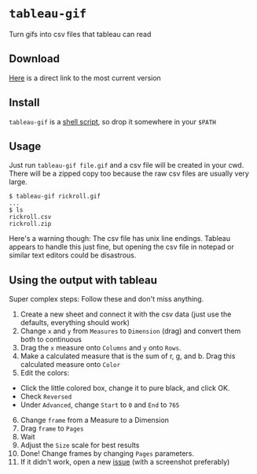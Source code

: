 # `tableau-gif`

Turn gifs into csv files that tableau can read

## Download

[Here][dl] is a direct link to the most current version

## Install

`tableau-gif` is a [shell script][bin], so drop it somewhere in your `$PATH`

## Usage

Just run `tableau-gif file.gif` and a csv file will be created in your cwd.
There will be a zipped copy too because the raw csv files are usually very large.

    $ tableau-gif rickroll.gif
    ...
    $ ls
    rickroll.csv
    rickroll.zip

Here's a warning though: The csv file has unix line endings.  Tableau appears to
handle this just fine, but opening the csv file in notepad or similar text editors
could be disastrous.

## Using the output with tableau

Super complex steps: Follow these and don't miss anything.
1. Create a new sheet and connect it with the csv data (just use the defaults, everything should work)
2. Change `x` and `y` from `Measures` to `Dimension` (drag) and convert them both to continuous
3. Drag the `x` measure onto `Columns` and `y` onto `Rows`.
4. Make a calculated measure that is the sum of r, g, and b.  Drag this calculated measure onto `Color`
5. Edit the colors:
 * Click the little colored box, change it to pure black, and click OK.
 * Check `Reversed`
 * Under `Advanced`, change `Start` to `0` and `End` to `765`
6. Change `frame` from a Measure to a Dimension
7. Drag `frame` to `Pages`
8. Wait
9. Adjust the `Size` scale for best results
9. Done!  Change frames by changing `Pages` parameters.
10. If it didn't work, open a new [issue][issue] (with a screenshot preferably)

[bin]: https://github.com/Dlom/tableau-gif/blob/master/tableau-gif
[dl]:  https://raw.github.com/Dlom/tableau-gif/master/tableau-gif
[issue]: https://github.com/Dlom/tableau-gif/issues/new

